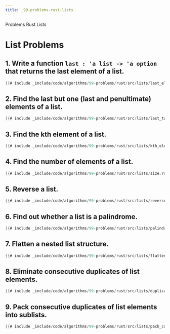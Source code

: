```yaml
---
title: _99-problems-rust-lists
---
```


Problems Rust Lists

# List Problems

## 1. Write a function `last : 'a list -> 'a option` that returns the last element of a list.

```rs
{{# include _include/code/algorithms/99-problems/rust/src/lists/last_element.rs }}
```

## 2. Find the last but one (last and penultimate) elements of a list.

```rs
{{# include _include/code/algorithms/99-problems/rust/src/lists/last_two.rs }}
```

## 3. Find the kth element of a list.

```rs
{{# include _include/code/algorithms/99-problems/rust/src/lists/kth_element.rs }}
```

## 4. Find the number of elements of a list.

```rs
{{# include _include/code/algorithms/99-problems/rust/src/lists/size.rs }}
```

## 5. Reverse a list.

```rs
{{# include _include/code/algorithms/99-problems/rust/src/lists/reverse.rs }}
```

## 6. Find out whether a list is a palindrome.

```rs
{{# include _include/code/algorithms/99-problems/rust/src/lists/palindrome.rs }}
```

## 7. Flatten a nested list structure.

```rs
{{# include _include/code/algorithms/99-problems/rust/src/lists/flatten.rs }}
```

## 8. Eliminate consecutive duplicates of list elements.

```rs
{{# include _include/code/algorithms/99-problems/rust/src/lists/duplicate.rs }}
```

## 9. Pack consecutive duplicates of list elements into sublists.

```rs
{{# include _include/code/algorithms/99-problems/rust/src/lists/pack_consecutive_duplicates.rs }}
```
